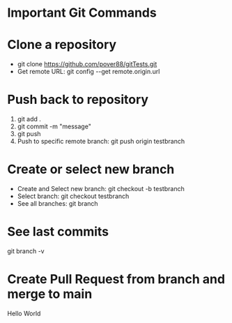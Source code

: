 # Important Git Commands

# Clone a repository
* git clone https://github.com/pover88/gitTests.git
* Get remote URL: git config --get remote.origin.url


# Push back to repository
1. git add .
2. git commit -m "message"
3. git push
4. Push to specific remote branch: git push origin testbranch

# Create or select new branch
* Create and Select new branch: git checkout -b testbranch
* Select branch: git checkout testbranch
* See all branches: git branch

# See last commits
git branch -v

# Create Pull Request from branch and merge to main
Hello World